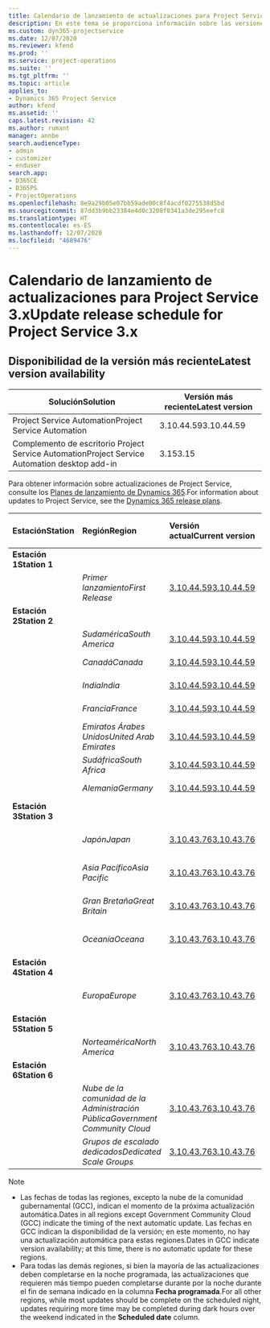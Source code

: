 ```yaml
---
title: Calendario de lanzamiento de actualizaciones para Project Service 3.x
description: En este tema se proporciona información sobre las versiones disponibles y próximas de Dynamics 365 Project Service Automation.
ms.custom: dyn365-projectservice
ms.date: 12/07/2020
ms.reviewer: kfend
ms.prod: ''
ms.service: project-operations
ms.suite: ''
ms.tgt_pltfrm: ''
ms.topic: article
applies_to:
- Dynamics 365 Project Service
author: kfend
ms.assetid: ''
caps.latest.revision: 42
ms.author: rumant
manager: annbe
search.audienceType:
- admin
- customizer
- enduser
search.app:
- D365CE
- D365PS
- ProjectOperations
ms.openlocfilehash: 8e9a29b05e07bb59ade00c8f4acdf0275538d5bd
ms.sourcegitcommit: 87dd3b9bb23384e4d0c3208f0341a3de295eefc8
ms.translationtype: HT
ms.contentlocale: es-ES
ms.lasthandoff: 12/07/2020
ms.locfileid: "4689476"
---
```

# <a name="update-release-schedule-for-project-service-3x"></a><span data-ttu-id="1f342-103">Calendario de lanzamiento de actualizaciones para Project Service 3.x</span><span class="sxs-lookup"><span data-stu-id="1f342-103">Update release schedule for Project Service 3.x</span></span>

## <a name="latest-version-availability"></a><span data-ttu-id="1f342-104">Disponibilidad de la versión más reciente</span><span class="sxs-lookup"><span data-stu-id="1f342-104">Latest version availability</span></span>

| <span data-ttu-id="1f342-105">Solución</span><span class="sxs-lookup"><span data-stu-id="1f342-105">Solution</span></span>  | <span data-ttu-id="1f342-106">Versión más reciente</span><span class="sxs-lookup"><span data-stu-id="1f342-106">Latest version</span></span> |
|-------|----|
| <span data-ttu-id="1f342-107">Project Service Automation</span><span class="sxs-lookup"><span data-stu-id="1f342-107">Project Service Automation</span></span>    | <span data-ttu-id="1f342-108">3.10.44.59</span><span class="sxs-lookup"><span data-stu-id="1f342-108">3.10.44.59</span></span> |
| <span data-ttu-id="1f342-109">Complemento de escritorio Project Service Automation</span><span class="sxs-lookup"><span data-stu-id="1f342-109">Project Service Automation desktop add-in</span></span>                | <span data-ttu-id="1f342-110">3.15</span><span class="sxs-lookup"><span data-stu-id="1f342-110">3.15</span></span>          |

<span data-ttu-id="1f342-111">Para obtener información sobre actualizaciones de Project Service, consulte los [Planes de lanzamiento de Dynamics 365](https://docs.microsoft.com/dynamics365/release-plans/).</span><span class="sxs-lookup"><span data-stu-id="1f342-111">For information about updates to Project Service, see the [Dynamics 365 release plans](https://docs.microsoft.com/dynamics365/release-plans/).</span></span> 

| <span data-ttu-id="1f342-112">Estación</span><span class="sxs-lookup"><span data-stu-id="1f342-112">Station</span></span>  | <span data-ttu-id="1f342-113">Región</span><span class="sxs-lookup"><span data-stu-id="1f342-113">Region</span></span> | <span data-ttu-id="1f342-114">Versión actual</span><span class="sxs-lookup"><span data-stu-id="1f342-114">Current version</span></span> | <span data-ttu-id="1f342-115">Próxima versión</span><span class="sxs-lookup"><span data-stu-id="1f342-115">Next version</span></span> |  <span data-ttu-id="1f342-116">Fecha programada</span><span class="sxs-lookup"><span data-stu-id="1f342-116">Scheduled date</span></span>
| :---   | :---   | :---   | :---   |:---   |         
|<span data-ttu-id="1f342-117"><strong>Estación 1</strong></span><span class="sxs-lookup"><span data-stu-id="1f342-117"><strong>Station 1</strong></span></span> | |  |  | |
| | <span data-ttu-id="1f342-118"><i>Primer lanzamiento</i></span><span class="sxs-lookup"><span data-stu-id="1f342-118"><i>First Release</i></span></span> | [<span data-ttu-id="1f342-119">3.10.44.59</span><span class="sxs-lookup"><span data-stu-id="1f342-119">3.10.44.59</span></span>](whats-new-ur-26.md) | <span data-ttu-id="1f342-120">Por determinar</span><span class="sxs-lookup"><span data-stu-id="1f342-120">TBD</span></span> | <span data-ttu-id="1f342-121">8 de enero de 2021</span><span class="sxs-lookup"><span data-stu-id="1f342-121">January 8, 2021</span></span>
|<span data-ttu-id="1f342-122"><strong>Estación 2</strong></span><span class="sxs-lookup"><span data-stu-id="1f342-122"><strong>Station 2</strong></span></span> | |  |  | |
| | <span data-ttu-id="1f342-123"><i>Sudamérica</i></span><span class="sxs-lookup"><span data-stu-id="1f342-123"><i>South America</i></span></span> | [<span data-ttu-id="1f342-124">3.10.44.59</span><span class="sxs-lookup"><span data-stu-id="1f342-124">3.10.44.59</span></span>](whats-new-ur-26.md) | <span data-ttu-id="1f342-125">Por determinar</span><span class="sxs-lookup"><span data-stu-id="1f342-125">TBD</span></span> | <span data-ttu-id="1f342-126">15 de enero de 2021</span><span class="sxs-lookup"><span data-stu-id="1f342-126">January 15, 2021</span></span>
| | <span data-ttu-id="1f342-127"><i>Canadá</i></span><span class="sxs-lookup"><span data-stu-id="1f342-127"><i>Canada</i></span></span> | [<span data-ttu-id="1f342-128">3.10.44.59</span><span class="sxs-lookup"><span data-stu-id="1f342-128">3.10.44.59</span></span>](whats-new-ur-26.md) | <span data-ttu-id="1f342-129">Por determinar</span><span class="sxs-lookup"><span data-stu-id="1f342-129">TBD</span></span> | <span data-ttu-id="1f342-130">15 de enero de 2021</span><span class="sxs-lookup"><span data-stu-id="1f342-130">January 15, 2021</span></span>
| | <span data-ttu-id="1f342-131"><i>India</i></span><span class="sxs-lookup"><span data-stu-id="1f342-131"><i>India</i></span></span> | [<span data-ttu-id="1f342-132">3.10.44.59</span><span class="sxs-lookup"><span data-stu-id="1f342-132">3.10.44.59</span></span>](whats-new-ur-26.md) | <span data-ttu-id="1f342-133">Por determinar</span><span class="sxs-lookup"><span data-stu-id="1f342-133">TBD</span></span> | <span data-ttu-id="1f342-134">15 de enero de 2021</span><span class="sxs-lookup"><span data-stu-id="1f342-134">January 15, 2021</span></span>
| | <span data-ttu-id="1f342-135"><i>Francia</i></span><span class="sxs-lookup"><span data-stu-id="1f342-135"><i>France</i></span></span> | [<span data-ttu-id="1f342-136">3.10.44.59</span><span class="sxs-lookup"><span data-stu-id="1f342-136">3.10.44.59</span></span>](whats-new-ur-26.md) | <span data-ttu-id="1f342-137">Por determinar</span><span class="sxs-lookup"><span data-stu-id="1f342-137">TBD</span></span> | <span data-ttu-id="1f342-138">15 de enero de 2021</span><span class="sxs-lookup"><span data-stu-id="1f342-138">January 15, 2021</span></span>
| | <span data-ttu-id="1f342-139"><i>Emiratos Árabes Unidos</i></span><span class="sxs-lookup"><span data-stu-id="1f342-139"><i>United Arab Emirates</i></span></span> | [<span data-ttu-id="1f342-140">3.10.44.59</span><span class="sxs-lookup"><span data-stu-id="1f342-140">3.10.44.59</span></span>](whats-new-ur-26.md) | <span data-ttu-id="1f342-141">Por determinar</span><span class="sxs-lookup"><span data-stu-id="1f342-141">TBD</span></span> | <span data-ttu-id="1f342-142">15 de enero de 2021</span><span class="sxs-lookup"><span data-stu-id="1f342-142">January 15, 2021</span></span>
| | <span data-ttu-id="1f342-143"><i>Sudáfrica</i></span><span class="sxs-lookup"><span data-stu-id="1f342-143"><i>South Africa</i></span></span> | [<span data-ttu-id="1f342-144">3.10.44.59</span><span class="sxs-lookup"><span data-stu-id="1f342-144">3.10.44.59</span></span>](whats-new-ur-26.md) | <span data-ttu-id="1f342-145">Por determinar</span><span class="sxs-lookup"><span data-stu-id="1f342-145">TBD</span></span> | <span data-ttu-id="1f342-146">15 de enero de 2021</span><span class="sxs-lookup"><span data-stu-id="1f342-146">January 15, 2021</span></span>
| | <span data-ttu-id="1f342-147"><i>Alemania</i></span><span class="sxs-lookup"><span data-stu-id="1f342-147"><i>Germany</i></span></span> | [<span data-ttu-id="1f342-148">3.10.44.59</span><span class="sxs-lookup"><span data-stu-id="1f342-148">3.10.44.59</span></span>](whats-new-ur-26.md) | <span data-ttu-id="1f342-149">Por determinar</span><span class="sxs-lookup"><span data-stu-id="1f342-149">TBD</span></span> | <span data-ttu-id="1f342-150">15 de enero de 2021</span><span class="sxs-lookup"><span data-stu-id="1f342-150">January 15, 2021</span></span>
|<span data-ttu-id="1f342-151"><strong>Estación 3</strong></span><span class="sxs-lookup"><span data-stu-id="1f342-151"><strong>Station 3</strong></span></span> | |  |  | |
| | <span data-ttu-id="1f342-152"><i>Japón</i></span><span class="sxs-lookup"><span data-stu-id="1f342-152"><i>Japan</i></span></span> | [<span data-ttu-id="1f342-153">3.10.43.76</span><span class="sxs-lookup"><span data-stu-id="1f342-153">3.10.43.76</span></span>](whats-new-ur-25.md) | [<span data-ttu-id="1f342-154">3.10.44.59</span><span class="sxs-lookup"><span data-stu-id="1f342-154">3.10.44.59</span></span>](whats-new-ur-26.md) | <span data-ttu-id="1f342-155">11 de diciembre de 2020</span><span class="sxs-lookup"><span data-stu-id="1f342-155">December 11, 2020</span></span>
| | <span data-ttu-id="1f342-156"><i>Asia Pacífico</i></span><span class="sxs-lookup"><span data-stu-id="1f342-156"><i>Asia Pacific</i></span></span> | [<span data-ttu-id="1f342-157">3.10.43.76</span><span class="sxs-lookup"><span data-stu-id="1f342-157">3.10.43.76</span></span>](whats-new-ur-25.md) | [<span data-ttu-id="1f342-158">3.10.44.59</span><span class="sxs-lookup"><span data-stu-id="1f342-158">3.10.44.59</span></span>](whats-new-ur-26.md) | <span data-ttu-id="1f342-159">11 de diciembre de 2020</span><span class="sxs-lookup"><span data-stu-id="1f342-159">December 11, 2020</span></span>
| | <span data-ttu-id="1f342-160"><i>Gran Bretaña</i></span><span class="sxs-lookup"><span data-stu-id="1f342-160"><i>Great Britain</i></span></span> | [<span data-ttu-id="1f342-161">3.10.43.76</span><span class="sxs-lookup"><span data-stu-id="1f342-161">3.10.43.76</span></span>](whats-new-ur-25.md) | [<span data-ttu-id="1f342-162">3.10.44.59</span><span class="sxs-lookup"><span data-stu-id="1f342-162">3.10.44.59</span></span>](whats-new-ur-26.md) | <span data-ttu-id="1f342-163">11 de diciembre de 2020</span><span class="sxs-lookup"><span data-stu-id="1f342-163">December 11, 2020</span></span>
| | <span data-ttu-id="1f342-164"><i>Oceanía</i></span><span class="sxs-lookup"><span data-stu-id="1f342-164"><i>Oceana</i></span></span> | [<span data-ttu-id="1f342-165">3.10.43.76</span><span class="sxs-lookup"><span data-stu-id="1f342-165">3.10.43.76</span></span>](whats-new-ur-25.md) | [<span data-ttu-id="1f342-166">3.10.44.59</span><span class="sxs-lookup"><span data-stu-id="1f342-166">3.10.44.59</span></span>](whats-new-ur-26.md) | <span data-ttu-id="1f342-167">11 de diciembre de 2020</span><span class="sxs-lookup"><span data-stu-id="1f342-167">December 11, 2020</span></span>
|<span data-ttu-id="1f342-168"><strong>Estación 4</strong></span><span class="sxs-lookup"><span data-stu-id="1f342-168"><strong>Station 4</strong></span></span> | |  |  | |
| | <span data-ttu-id="1f342-169"><i>Europa</i></span><span class="sxs-lookup"><span data-stu-id="1f342-169"><i>Europe</i></span></span> | [<span data-ttu-id="1f342-170">3.10.43.76</span><span class="sxs-lookup"><span data-stu-id="1f342-170">3.10.43.76</span></span>](whats-new-ur-25.md) | [<span data-ttu-id="1f342-171">3.10.44.59</span><span class="sxs-lookup"><span data-stu-id="1f342-171">3.10.44.59</span></span>](whats-new-ur-26.md) | <span data-ttu-id="1f342-172">18 de diciembre de 2020</span><span class="sxs-lookup"><span data-stu-id="1f342-172">December 18, 2020</span></span>
|<span data-ttu-id="1f342-173"><strong>Estación 5</strong></span><span class="sxs-lookup"><span data-stu-id="1f342-173"><strong>Station 5</strong></span></span> | |  |  | |
| | <span data-ttu-id="1f342-174"><i>Norteamérica</i></span><span class="sxs-lookup"><span data-stu-id="1f342-174"><i>North America</i></span></span> | [<span data-ttu-id="1f342-175">3.10.43.76</span><span class="sxs-lookup"><span data-stu-id="1f342-175">3.10.43.76</span></span>](whats-new-ur-25.md) | [<span data-ttu-id="1f342-176">3.10.44.59</span><span class="sxs-lookup"><span data-stu-id="1f342-176">3.10.44.59</span></span>](whats-new-ur-26.md) | <span data-ttu-id="1f342-177">8 de enero de 2021</span><span class="sxs-lookup"><span data-stu-id="1f342-177">January 8, 2021</span></span>
|<span data-ttu-id="1f342-178"><strong>Estación 6</strong></span><span class="sxs-lookup"><span data-stu-id="1f342-178"><strong>Station 6</strong></span></span> | |  |  | |
| | <span data-ttu-id="1f342-179"><i>Nube de la comunidad de la Administración Pública</i></span><span class="sxs-lookup"><span data-stu-id="1f342-179"><i>Government Community Cloud</i></span></span> | [<span data-ttu-id="1f342-180">3.10.43.76</span><span class="sxs-lookup"><span data-stu-id="1f342-180">3.10.43.76</span></span>](whats-new-ur-25.md) | [<span data-ttu-id="1f342-181">3.10.44.59</span><span class="sxs-lookup"><span data-stu-id="1f342-181">3.10.44.59</span></span>](whats-new-ur-26.md) | <span data-ttu-id="1f342-182">8 de enero de 2021</span><span class="sxs-lookup"><span data-stu-id="1f342-182">January 8, 2021</span></span>
| | <span data-ttu-id="1f342-183"><i>Grupos de escalado dedicados</i></span><span class="sxs-lookup"><span data-stu-id="1f342-183"><i>Dedicated Scale Groups</i></span></span> | [<span data-ttu-id="1f342-184">3.10.43.76</span><span class="sxs-lookup"><span data-stu-id="1f342-184">3.10.43.76</span></span>](whats-new-ur-25.md) | [<span data-ttu-id="1f342-185">3.10.44.59</span><span class="sxs-lookup"><span data-stu-id="1f342-185">3.10.44.59</span></span>](whats-new-ur-26.md) | <span data-ttu-id="1f342-186">15 de enero de 2021</span><span class="sxs-lookup"><span data-stu-id="1f342-186">January 15, 2021</span></span>

>[!Note]
> - <span data-ttu-id="1f342-187">Las fechas de todas las regiones, excepto la nube de la comunidad gubernamental (GCC), indican el momento de la próxima actualización automática.</span><span class="sxs-lookup"><span data-stu-id="1f342-187">Dates in all regions except Government Community Cloud (GCC) indicate the timing of the next automatic update.</span></span> <span data-ttu-id="1f342-188">Las fechas en GCC indican la disponibilidad de la versión; en este momento, no hay una actualización automática para estas regiones.</span><span class="sxs-lookup"><span data-stu-id="1f342-188">Dates in GCC indicate version availability; at this time, there is no automatic update for these regions.</span></span>
> - <span data-ttu-id="1f342-189">Para todas las demás regiones, si bien la mayoría de las actualizaciones deben completarse en la noche programada, las actualizaciones que requieren más tiempo pueden completarse durante por la noche durante el fin de semana indicado en la columna **Fecha programada**.</span><span class="sxs-lookup"><span data-stu-id="1f342-189">For all other regions, while most updates should be complete on the scheduled night, updates requiring more time may be completed during dark hours over the weekend indicated in the **Scheduled date** column.</span></span>
